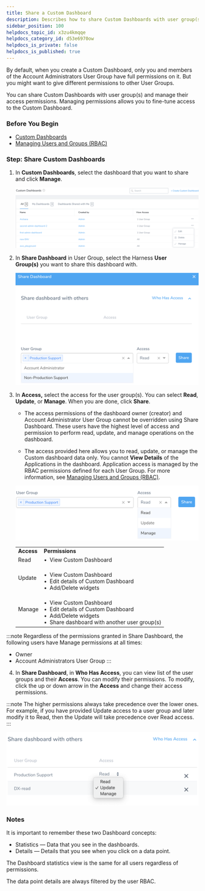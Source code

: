 ```yaml
---
title: Share a Custom Dashboard
description: Describes how to share Custom Dashboards with user group(s) and manage their access permissions.
sidebar_position: 100
helpdocs_topic_id: x3zu4kmqqe
helpdocs_category_id: d53e6970ow
helpdocs_is_private: false
helpdocs_is_published: true
---
```


By default, when you create a Custom Dashboard, only you and members of the Account Administrators User Group have full permissions on it. But you might want to give different permissions to other User Groups.

You can share Custom Dashboards with user group(s) and manage their access permissions. Managing permissions allows you to fine-tune access to the Custom Dashboard.

### Before You Begin

* [Custom Dashboards](custom-dashboards.md)
* [Managing Users and Groups (RBAC)](../security/access-management-howtos/users-and-permissions.md)

### Step: Share Custom Dashboards

1. In **Custom Dashboards**, select the dashboard that you want to share and click **Manage**.

   ![](./static/sharing-61.png)

2. In **Share Dashboard** in User Group, select the Harness **User Group(s)** you want to share this dashboard with.

   ![](./static/sharing-62.png)

3. In **Access,** select the access for the user group(s). You can select **Read**, **Update**, or **Manage**. When you are done, click **Share**.

    * The access permissions of the dashboard owner (creator) and Account Administrator User Group cannot be overridden using Share Dashboard. These users have the highest level of access and permission to perform read, update, and manage operations on the dashboard.
    
    * The access provided here allows you to read, update, or manage the Custom dashboard data only. You cannot **View Details** of the Applications in the dashboard. Application access is managed by the RBAC permissions defined for each User Group. For more information, see [Managing Users and Groups (RBAC)](../security/access-management-howtos/users-and-permissions.md).

     ![](./static/sharing-63.png)

    |  |  |
    | --- | --- |
    | **Access** | **Permissions** |
    | Read | &bull;&nbsp; View Custom Dashboard |
    | Update | <br />&bull;&nbsp; View Custom Dashboard <br />&bull;&nbsp; Edit details of Custom Dashboard <br />&bull;&nbsp; Add/Delete widgets |
    | Manage | <br />&bull;&nbsp;  View Custom Dashboard <br />&bull;&nbsp;  Edit details of Custom Dashboard <br />&bull;&nbsp;  Add/Delete widgets<br />&bull;&nbsp;  Share dashboard with another user group(s) |

:::note
Regardless of the permissions granted in Share Dashboard, the following users have Manage permissions at all times:    
- Owner  
- Account Administrators User Group
:::

4. In **Share Dashboard**, in **Who Has Access**, you can view list of the user groups and their **Access**. You can modify their permissions. To modify, click the up or down arrow in the **Access** and change their access permissions.

:::note 
The higher permissions always take precedence over the lower ones. For example, if you have provided Update access to a user group and later modify it to Read, then the Update will take precedence over Read access.
:::

![](./static/sharing-64.png)
### Notes

It is important to remember these two Dashboard concepts:

* Statistics — Data that you see in the dashboards.
* Details — Details that you see when you click on a data point.

The Dashboard statistics view is the same for all users regardless of permissions.

The data point details are always filtered by the user RBAC.

